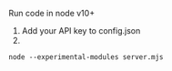 Run code in node v10+

1. Add your API key to config.json
2.
```
node --experimental-modules server.mjs
```